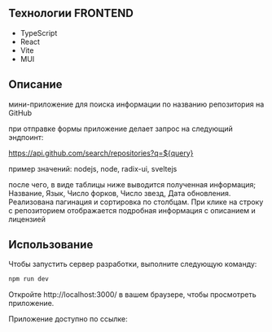 

## Технологии FRONTEND
- TypeScript
- React
- Vite
- MUI

## Описание
мини-приложение для поиска информации по названию репозитория на GitHub

 при отправке формы приложение делает запрос на следующий эндпоинт:

https://api.github.com/search/repositories?q=${query}

 пример значений: nodejs, node, radix-ui, sveltejs

 после чего, в виде таблицы ниже выводится полученная информация;
Название, Язык, Число форков, Число звезд, Дата обновления. 
Реализована пагинация и сортировка по столбцам. При клике на строку с репозиторием отображается подробная информация с описанием и лицензией

## Использование

Чтобы запустить сервер разработки, выполните следующую команду:

```bash
npm run dev
```

Откройте  http://localhost:3000/ в вашем браузере, чтобы просмотреть приложение.

Приложение доступно по ссылке: 
